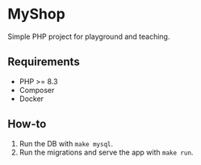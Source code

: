 # MyShop

Simple PHP project for playground and teaching.

## Requirements
- PHP >= 8.3
- Composer
- Docker

## How-to
1. Run the DB with `make mysql`.
2. Run the migrations and serve the app with `make run`.
